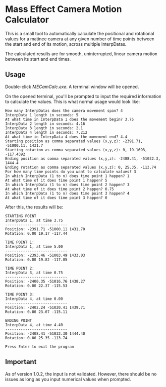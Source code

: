 # Mass Effect Camera Motion Calculator
This is a small tool to automatically calculate the positional and rotational values for a matinee camera at any given number of time points between the start and end of its motion, across multiple InterpDatas.
<p>The calculated results are for smooth, uninterrupted, linear camera motion between its start and end times.</p>

## Usage
Double-click _MECamCalc.exe_. A terminal window will be opened.
<p>On the opened terminal, you'll be prompted to input the required information to calculate the values. This is what normal usage would look like:</p>

```
How many InterpDatas does the camera movement span? 4
InterpData 1 length in seconds: 5 
At what time in InterpData 1 does the movement begin? 3.75
InterpData 2 length in seconds: 4.16 
InterpData 3 length in seconds: 2.1 
InterpData 4 length in seconds: 7.212 
At what time in InterpData 4 does the movement end? 4.4
Starting position as comma separated values (x,y,z): -2391.71, -51000.11, 1431.7
Starting rotation as comma separated values (x,y,z): 0, 19.1693, -117.4392
Ending position as comma separated values (x,y,z): -2408.41, -51032.3, 1444.4
Ending rotation as comma separated values (x,y,z): 0, 25.35, -113.74
For how many time points do you want to calculate values? 3
In which InterpData (1 to n) does time point 1 happen? 1
At what time of it does time point 1 happen? 5
In which InterpData (1 to n) does time point 2 happen? 3
At what time of it does time point 2 happen? 0.75
In which InterpData (1 to n) does time point 3 happen? 4
At what time of it does time point 3 happen? 0
```
After this, the results will be:

```
STARTING POINT
InterpData 1, at time 3.75
----------------------------
Position: -2391.71 -51000.11 1431.70
Rotation: 0.00 19.17 -117.44

TIME POINT 1:
InterpData 1, at time 5.00
----------------------------
Position: -2393.46 -51003.49 1433.03
Rotation: 0.00 19.82 -117.05

TIME POINT 2:
InterpData 3, at time 0.75
----------------------------
Position: -2400.35 -51016.76 1438.27
Rotation: 0.00 22.37 -115.53

TIME POINT 3:
InterpData 4, at time 0.00
----------------------------
Position: -2402.24 -51020.41 1439.71
Rotation: 0.00 23.07 -115.11

ENDING POINT
InterpData 4, at time 4.40
----------------------------
Position: -2408.41 -51032.30 1444.40
Rotation: 0.00 25.35 -113.74

Press Enter to exit the program
```

## Important
As of version 1.0.2, the input is not validated. However, there should be no issues as long as you input numerical values when prompted.